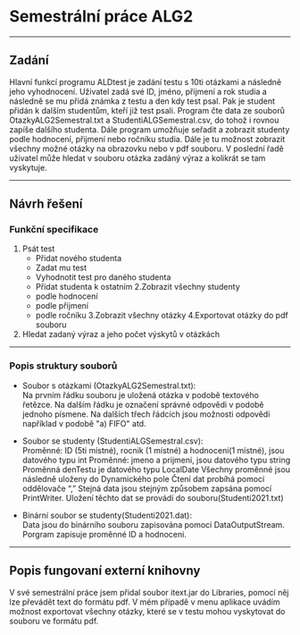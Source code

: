 # Semestrální práce ALG2 #
- - - -
## Zadání ##
Hlavní funkcí programu ALDtest je zadání testu s 10ti otázkami a následně jeho vyhodnocení. Uživatel zadá své ID, jméno, přijmení a rok studia a následně se mu přidá známka z testu a den kdy test psal. Pak je student přidán k dalším studentům, kteří již test psali. Program čte data ze souborů OtazkyALG2Semestral.txt a StudentiALGSemestral.csv, do tohož i rovnou zapíše dalšího studenta. Dále program umožňuje seřadit a zobrazit studenty podle hodnocení, přijmení nebo ročníku studia. Dále je tu možnost zobrazit všechny možné otázky na obrazovku nebo v pdf souboru. V poslední řadě uživatel může hledat v souboru otázka zadáný výraz a kolikrát se tam vyskytuje. 

- - - -
## Návrh řešení ##
### Funkční specifikace ###
1. Psát test 
    * Přidat nového studenta
    * Zadat mu test
    * Vyhodnotit test pro daného studenta
    * Přidat studenta k ostatním
2.Zobrazit všechny studenty
    * podle hodnocení
    * podle přijmení
    * podle ročníku
3.Zobrazit všechny otázky
4.Exportovat otázky do pdf souboru
5.	Hledat zadaný výraz a jeho počet výskytů v otázkách
- - - -
### Popis struktury souborů ###
   * Soubor s otázkami (OtazkyALG2Semestral.txt):  
      Na prvním řádku souboru je uložená otázka v podobě textového řetězce. Na dalším řádku je označení správné odpovědi v podobě jednoho písmene. Na dalších třech řádcích jsou       možnosti odpovědi například v podobě  "a) FIFO" atd.
   
   * Soubor se studenty (StudentiALGSemestral.csv): <br/>
      Proměnné: ID (5ti místné), rocnik (1 místné) a hodnoceni(1 místné), jsou datového typu int 
      Proměnné: jmeno a prijmeni, jsou datového typu string 
      Proměnná denTestu je datového typu LocalDate
      Všechny proměnné jsou následně uloženy do Dynamického pole
      Čtení dat probíhá pomocí oddělovače “,”
      Stejná data jsou stejným způsobem zapsána pomocí PrintWriter.
      Uložení těchto dat se provádí do souboru(Studenti2021.txt)

   * Binární soubor se studenty(Studenti2021.dat): <br/>
   Data jsou do binárního souboru zapisována pomocí DataOutputStream. Porgram zapisuje proměnné ID a    hodnoceni. 
   - - - -
## Popis fungovaní externí knihovny ##  
V své semestrální práce jsem přidal soubor itext.jar do Libraries, pomocí něj lze převádět text do formátu pdf. V mém případě v menu aplikace uvádím možnost exportovat všechny otázky, které se v testu mohou vyskytovat do souboru ve formátu pdf.




